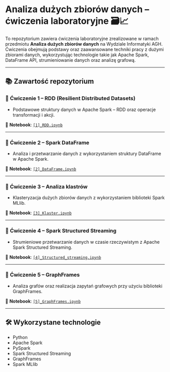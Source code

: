 # Analiza dużych zbiorów danych – ćwiczenia laboratoryjne 🗃️📈
To repozytorium zawiera ćwiczenia laboratoryjne zrealizowane w ramach przedmiotu **Analiza dużych zbiorów danych** na Wydziale Informatyki AGH. Ćwiczenia obejmują podstawy oraz zaawansowane techniki pracy z dużymi zbiorami danych, wykorzystując technologie takie jak Apache Spark, DataFrame API, strumieniowanie danych oraz analizę grafową.

---

## 📚 Zawartość repozytorium

### 📌 **Ćwiczenie 1 – RDD (Resilient Distributed Datasets)**
- Podstawowe struktury danych w Apache Spark – RDD oraz operacje transformacji i akcji.

📓 **Notebook**: [`[1]_RDD.ipynb`](./[1]_RDD.ipynb)

---

### 📌 **Ćwiczenie 2 – Spark DataFrame**
- Analiza i przetwarzanie danych z wykorzystaniem struktury DataFrame w Apache Spark.

📓 **Notebook**: [`[2]_DataFrame.ipynb`](./[2]_DataFrame.ipynb)

---

### 📌 **Ćwiczenie 3 – Analiza klastrów**
- Klasteryzacja dużych zbiorów danych z wykorzystaniem biblioteki Spark MLlib.

📓 **Notebook**: [`[3]_Klaster.ipynb`](./[3]_Klaster.ipynb)

---

### 📌 **Ćwiczenie 4 – Spark Structured Streaming**
- Strumieniowe przetwarzanie danych w czasie rzeczywistym z Apache Spark Structured Streaming.

📓 **Notebook**: [`[4]_Structured_streaming.ipynb`](./[4]_Structured_streaming.ipynb)

---

### 📌 **Ćwiczenie 5 – GraphFrames**
- Analiza grafów oraz realizacja zapytań grafowych przy użyciu biblioteki GraphFrames.

📓 **Notebook**: [`[5]_GraphFrames.ipynb`](./[5]_GraphFrames.ipynb)

---

## 🛠️ Wykorzystane technologie
- Python
- Apache Spark
- PySpark
- Spark Structured Streaming
- GraphFrames
- Spark MLlib

